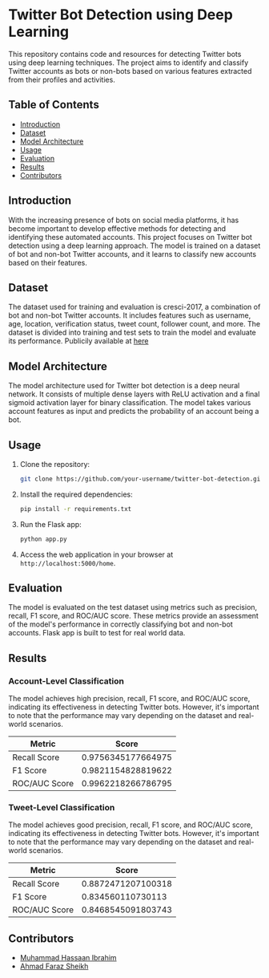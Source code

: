 # Twitter Bot Detection using Deep Learning

This repository contains code and resources for detecting Twitter bots using deep learning techniques. The project aims to identify and classify Twitter accounts as bots or non-bots based on various features extracted from their profiles and activities.

## Table of Contents

- [Introduction](#introduction)
- [Dataset](#dataset)
- [Model Architecture](#model-architecture)
- [Usage](#usage)
- [Evaluation](#evaluation)
- [Results](#results)
- [Contributors](#contributors)

## Introduction

With the increasing presence of bots on social media platforms, it has become important to develop effective methods for detecting and identifying these automated accounts. This project focuses on Twitter bot detection using a deep learning approach. The model is trained on a dataset of bot and non-bot Twitter accounts, and it learns to classify new accounts based on their features.

## Dataset

The dataset used for training and evaluation is cresci-2017, a combination of bot and non-bot Twitter accounts. It includes features such as username, age, location, verification status, tweet count, follower count, and more. The dataset is divided into training and test sets to train the model and evaluate its performance. Publicily available at [here](https://botometer.osome.iu.edu/bot-repository/datasets.html)

## Model Architecture

The model architecture used for Twitter bot detection is a deep neural network. It consists of multiple dense layers with ReLU activation and a final sigmoid activation layer for binary classification. The model takes various account features as input and predicts the probability of an account being a bot.

## Usage

1. Clone the repository:

   ```bash
   git clone https://github.com/your-username/twitter-bot-detection.git
   ```

2. Install the required dependencies:

   ```bash
   pip install -r requirements.txt
   ```

3. Run the Flask app:

   ```bash
   python app.py
   ```

4. Access the web application in your browser at `http://localhost:5000/home`.

## Evaluation

The model is evaluated on the test dataset using metrics such as precision, recall, F1 score, and ROC/AUC score. These metrics provide an assessment of the model's performance in correctly classifying bot and non-bot accounts. Flask app is built to test for real world data.


## Results
### Account-Level Classification
The model achieves high precision, recall, F1 score, and ROC/AUC score, indicating its effectiveness in detecting Twitter bots. However, it's important to note that the performance may vary depending on the dataset and real-world scenarios.

| Metric         | Score                |
|----------------|----------------------|
| Recall Score   | 0.9756345177664975   |
| F1 Score       | 0.9821154828819622   |
| ROC/AUC Score  | 0.9962218266786795   |

### Tweet-Level Classification
The model achieves good precision, recall, F1 score, and ROC/AUC score, indicating its effectiveness in detecting Twitter bots. However, it's important to note that the performance may vary depending on the dataset and real-world scenarios.

| Metric         | Score                |
|----------------|----------------------|
| Recall Score   | 0.8872471207100318   |
| F1 Score       | 0.834560110730113    |
| ROC/AUC Score  | 0.8468545091803743   |

## Contributors

- [Muhammad Hassaan Ibrahim](https://github.com/hass44)
- [Ahmad Faraz Sheikh](https://www.linkedin.com/in/ahmad-faraz-sheikh)
